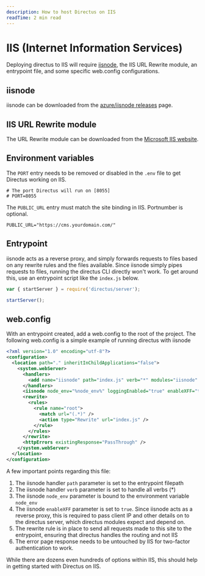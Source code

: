 ```yaml
---
description: How to host Directus on IIS
readTime: 2 min read
---
```


# IIS (Internet Information Services)

Deploying directus to IIS will require [iisnode](https://github.com/Azure/iisnode), the IIS URL Rewrite module, an
entrypoint file, and some specific web.config configurations.

## iisnode

iisnode can be downloaded from the [azure/iisnode releases](https://github.com/Azure/iisnode/releases) page.

## IIS URL Rewrite module

The URL Rewrite module can be downloaded from the
[Microsoft IIS website](https://www.iis.net/downloads/microsoft/url-rewrite).

## Environment variables

The `PORT` entry needs to be removed or disabled in the `.env` file to get Directus working on IIS.

```
# The port Directus will run on [8055]
# PORT=8055
```

The `PUBLIC_URL` entry must match the site binding in IIS. Portnumber is optional.

```
PUBLIC_URL="https://cms.yourdomain.com/"
```

## Entrypoint

iisnode acts as a reverse proxy, and simply forwards requests to files based on any rewrite rules and the files
available. Since iisnode simply pipes requests to files, running the directus CLI directly won't work. To get around
this, use an entrypoint script like the `index.js` below.

```js
var { startServer } = require('directus/server');

startServer();
```

## web.config

With an entrypoint created, add a web.config to the root of the project. The following web.config is a simple example of
running directus with iisnode

```xml
<?xml version="1.0" encoding="utf-8"?>
<configuration>
  <location path="." inheritInChildApplications="false">
    <system.webServer>
      <handlers>
        <add name="iisnode" path="index.js" verb="*" modules="iisnode" />
      </handlers>
      <iisnode node_env="%node_env%" loggingEnabled="true" enableXFF="true" />
      <rewrite>
        <rules>
          <rule name="root">
            <match url="(.*)" />
            <action type="Rewrite" url="index.js" />
          </rule>
        </rules>
      </rewrite>
      <httpErrors existingResponse="PassThrough" />
    </system.webServer>
  </location>
</configuration>
```

A few important points regarding this file:

1. The iisnode handler `path` parameter is set to the entrypoint filepath
2. The iisnode handler `verb` parameter is set to handle all verbs (\*)
3. The iisnode `node_env` parameter is bound to the environment variable `node_env`
4. The iisnode `enableXFF` parameter is set to `true`. Since iisnode acts as a reverse proxy, this is required to pass
   client IP and other details on to the directus server, which directus modules expect and depend on.
5. The rewrite rule is in place to send all requests made to this site to the entrypoint, ensuring that directus handles
   the routing and not IIS
6. The error page response needs to be untouched by IIS for two-factor authentication to work.

While there are dozens even hundreds of options within IIS, this should help in getting started with Directus on IIS.
